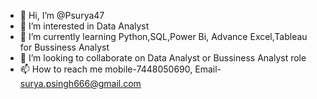 - 👋 Hi, I’m @Psurya47
- 👀 I’m interested in Data Analyst
- 🌱 I’m currently learning Python,SQL,Power Bi, Advance Excel,Tableau for Bussiness Analyst
- 💞️ I’m looking to collaborate on Data Analyst or Bussiness Analyst role
- 📫 How to reach me mobile-7448050690, Email- surya.psingh666@gmail.com

<!---
Psurya47/Psurya47 is a ✨ special ✨ repository because its `README.md` (this file) appears on your GitHub profile.
You can click the Preview link to take a look at your changes.
--->
